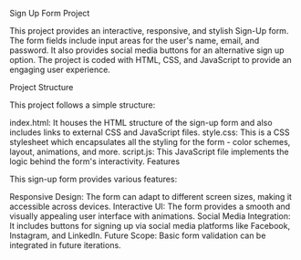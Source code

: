 Sign Up Form Project

This project provides an interactive, responsive, and stylish Sign-Up form. The form fields include input areas for the user's name, email, and password. 
It also provides social media buttons for an alternative sign up option. The project is coded with HTML, CSS, and JavaScript to provide an engaging user experience.

Project Structure

This project follows a simple structure:

index.html: It houses the HTML structure of the sign-up form and also includes links to external CSS and JavaScript files.
style.css: This is a CSS stylesheet which encapsulates all the styling for the form - color schemes, layout, animations, and more.
script.js: This JavaScript file implements the logic behind the form's interactivity.
Features

This sign-up form provides various features:

Responsive Design: The form can adapt to different screen sizes, making it accessible across devices.
Interactive UI: The form provides a smooth and visually appealing user interface with animations.
Social Media Integration: It includes buttons for signing up via social media platforms like Facebook, Instagram, and LinkedIn.
Future Scope: Basic form validation can be integrated in future iterations.

